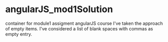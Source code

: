 # angularJS_mod1Solution
container for module1 assigment angularJS course
I've taken the approach of empty items.
I've considered a list of blank spaces with commas as empty entry.
